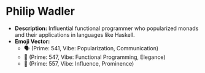 # Philip Wadler

- **Description:** Influential functional programmer who popularized monads and their applications in languages like Haskell.
- **Emoji Vector:**
    - 🗣️ (Prime: 541, Vibe: Popularization, Communication)
    - 🐍 (Prime: 547, Vibe: Functional Programming, Elegance)
    - 🌟 (Prime: 557, Vibe: Influence, Prominence)

